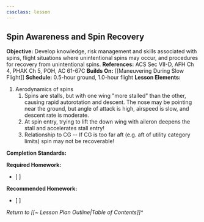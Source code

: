 ```yaml
---
cssclass: lesson
---
```

## Spin Awareness and Spin Recovery

**Objective:** Develop knowledge, risk management and skills associated with spins, flight situations where unintentional spins may occur, and procedures for recovery from unintentional spins.
**References:** ACS Sec VII-D, AFH Ch 4, PHAK Ch 5, POH, AC 61-67C
**Builds On:** [[Maneuvering During Slow Flight]]
**Schedule:** 0.5-hour ground, 1.0-hour flight
**Lesson Elements:** 
1. Aerodynamics of spins
	1. Spins are stalls, but with one wing "more stalled" than the other, causing rapid autorotation and descent. The nose may be pointing near the ground, but angle of attack is high, airspeed is slow, and descent rate is moderate.
	2. At spin entry, trying to lift the down wing with aileron deepens the stall and accelerates stall entry!
	3. Relationship to CG -- If CG is too far aft (e.g. aft of utility category limits) spin may not be recoverable!

**Completion Standards:** 

**Required Homework:** 
- [ ] 

**Recommended Homework:** 
- [ ] 

*Return to [[~ Lesson Plan Outline|Table of Contents]]^*